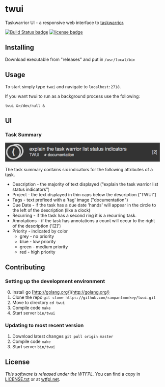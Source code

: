 # twui

Taskwarrior UI - a responsive web interface to [taskwarrior](http://taskwarrior.org/).

[![Build Status badge](http://img.shields.io/travis/rampantmonkey/twui.svg?style=flat-squared)](https://travis-ci.org/rampantmonkey/twui) [![license badge](http://img.shields.io/badge/license-WTFPL-blue.svg?style=flat-squared)](http://www.wtfpl.net/)


## Installing

Download executable from "releases" and put in `/usr/local/bin`

## Usage

To start simply type `twui` and navigate to `localhost:2718`.

If you want twui to run as a background process use the following:

    twui &>/dev/null &

## UI

### Task Summary
![task summary ui](doc/images/task-summary-overview.png)

The task summary contains six indicators for the following attributes of a task.

- Description - the majority of text displayed ("explain the task warrior list status indicators")
- Project - the text displayed in thin caps below the description ("TWUI")
- Tags - text prefixed with a 'tag' image ("documentation")
- Due Date - if the task has a due date 'hands' will appear in the circle to the left of the description (like a clock)
- Recurring - if the task has a second ring it is a recurring task.
- Annotations - if the task has annotations a count will occur to the right of the description ('[2]')
- Priority - indicated by color
    + grey - no priority
    + blue - low priority
    + green - medium priority
    + red - high priority

## Contributing

### Setting up the development environment

0. Install go [http://golang.org/](http://golang.org/)
1. Clone the repo `git clone https://github.com/rampantmonkey/twui.git`
2. Move to directory `cd twui`
3. Compile code `make`
4. Start server `bin/twui`

### Updating to most recent version

1. Download latest changes `git pull origin master`
2. Compile code `make`
3. Start server `bin/twui`

## License
_This software is released under the WTFPL._
You can find a copy in [LICENSE.txt](LICENSE.txt) or at [wtfpl.net](http://www.wtfpl.net/txt/copying/).
